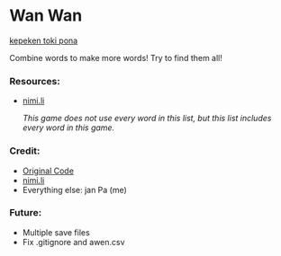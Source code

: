 # Wan Wan

[kepeken toki pona](OLUKINEMI.md)

Combine words to make more words! Try to find them all!

### Resources:
* [nimi.li](https://nimi.li/)

    *This game does not use every word in this list, but this list includes every word in this game.*

### Credit:
* [Original Code](https://github.com/vZekii/alchemy)
* [nimi.li](https://nimi.li/)
* Everything else: jan Pa (me)

### Future:
* Multiple save files
* Fix .gitignore and awen.csv
